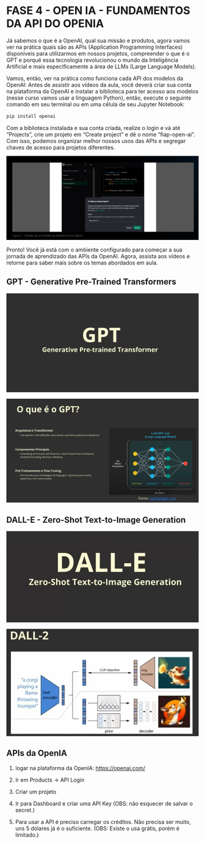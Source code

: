# FASE 4 - OPEN IA - FUNDAMENTOS DA API DO OPENIA

Já sabemos o que é a OpenAI, qual sua missão e produtos, agora vamos ver na prática quais são as APIs (Application Programming Interfaces) disponíveis para utilizarmos em nossos projetos, compreender o que é o GPT e porquê essa tecnologia revolucionou o mundo da Inteligência Artificial e mais especificamente a área de LLMs (Large Language Models). 
            
Vamos, então, ver na prática como funciona cada API dos modelos da OpenAI: Antes de assistir aos vídeos da aula, você deverá criar sua conta na plataforma da OpenAI e instalar a biblioteca para ter acesso aos modelos (nesse curso vamos usar a linguagem Python), então, execute o seguinte comando em seu terminal ou em uma célula de seu Jupyter Notebook:

```sh
pip install openai
```

Com a biblioteca instalada e sua conta criada, realize o login e vá até “Projects”, crie um projeto em “Create project” e dê o nome “fiap-open-ai”. Com isso, podemos organizar melhor nossos usos das APIs e segregar chaves de acesso para projetos diferentes.
            
![img](./img/fase4_open_ia_aula2_1.png)

Pronto! Você já está com o ambiente configurado para começar a sua jornada de aprendizado das APIs da OpenAI. Agora, assista aos vídeos e retorne para saber mais sobre os temas abordados em aula. 
            
## GPT - Generative Pre-Trained Transformers

![img](./img/fase4_open_ia_aula2_2.png)

![img](./img/fase4_open_ia_aula2_3.png)

## DALL-E - Zero-Shot Text-to-Image Generation

![img](./img/fase4_open_ia_aula2_4.png)

![img](./img/fase4_open_ia_aula2_5.png)

## APIs da OpenIA

1. logar na plataforma da OpenIA: https://openai.com/

2. Ir em Products -> API Login

3. Criar um projeto

4. Ir para Dashboard e criar uma API Key (OBS: não esquecer de salvar o secret.)

5. Para usar a API é preciso carregar os créditos. Não precisa ser muito, uns 5 dólares já é o suficiente. (OBS: Existe o usa grátis, porém é limitado.)


